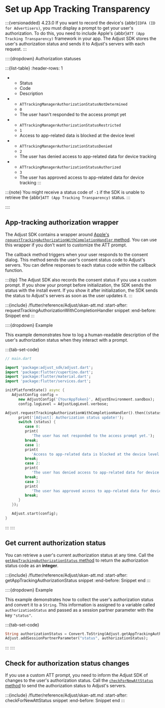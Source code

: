 # Set up App Tracking Transparency

:::{versionadded} 4.23.0
If you want to record the device's {abbr}`IDFA (ID for Advertisers)`, you must display a prompt to get your user's authorization. To do this, you need to include Apple's {abbr}`ATT (App Tracking Transparency)` framework in your app. The Adjust SDK stores the user's authorization status and sends it to Adjust's servers with each request.
:::

::::{dropdown} Authorization statuses

:::{list-table}
:header-rows: 1

* - Status
   - Code
   - Description
* - `ATTrackingManagerAuthorizationStatusNotDetermined`
   - `0`
   - The user hasn't responded to the access prompt yet
* - `ATTrackingManagerAuthorizationStatusRestricted`
   - `1`
   - Access to app-related data is blocked at the device level
* - `ATTrackingManagerAuthorizationStatusDenied`
   - `2`
   - The user has denied access to app-related data for device tracking
* - `ATTrackingManagerAuthorizationStatusAuthorized`
   - `3`
   - The user has approved access to app-related data for device tracking
:::

:::{note}
You might receive a status code of `-1` if the SDK is unable to retrieve the {abbr}`ATT (App Tracking Transparency)` status.
:::

::::

## App-tracking authorization wrapper

The Adjust SDK contains a wrapper around [Apple's `requestTrackingAuthorizationWithCompletionHandler` method](https://developer.apple.com/documentation/apptrackingtransparency/attrackingmanager/3547037-requesttrackingauthorizationwith). You can use this wrapper if you don't want to customize the ATT prompt.

The callback method triggers when your user responds to the consent dialog. This method sends the user's consent status code to Adjust's servers. You can define responses to each status code within the callback function.

:::{tip}
The Adjust SDK also records the consent status if you use a custom prompt. If you show your prompt before initialization, the SDK sends the status with the install event. If you show it after initialization, the SDK sends the status to Adjust's servers as soon as the user updates it.
:::


:::{include} /flutter/reference/Adjust/skan-att.md
:start-after: requestTrackingAuthorizationWithCompletionHandler snippet
:end-before: Snippet end
:::

::::{dropdown} Example

This example demonstrates how to log a human-readable description of the user's authorization status when they interact with a prompt.

:::{tab-set-code}

```dart
// main.dart

import 'package:adjust_sdk/adjust.dart';
import 'package:flutter/cupertino.dart';
import 'package:flutter/material.dart';
import 'package:flutter/services.dart';

initPlatformState() async {
   AdjustConfig config =
      new AdjustConfig('{YourAppToken}', AdjustEnvironment.sandbox);
      config.logLevel = AdjustLogLevel.verbose;

Adjust.requestTrackingAuthorizationWithCompletionHandler().then((status) {
      print('[Adjust]: Authorization status update!');
      switch (status) {
         case 0:
         print(
            'The user has not responded to the access prompt yet.');
         break;
         case 1:
         print(
            'Access to app-related data is blocked at the device level.');
         break;
         case 2:
         print(
            'The user has denied access to app-related data for device tracking.');
         break;
         case 3:
         print(
            'The user has approved access to app-related data for device tracking.');
         break;
      }
   });

   Adjust.start(config);
}

```

:::
::::

## Get current authorization status

You can retrieve a user's current authorization status at any time. Call the [`getAppTrackingAuthorizationStatus` method](#flutter-getapptrackingauthorizationstatus-invocation) to return the authorization status code as an **integer**.

:::{include} /flutter/reference/Adjust/skan-att.md
:start-after: getAppTrackingAuthorizationStatus snippet
:end-before: Snippet end
:::

::::{dropdown} Example

This example demonstrates how to collect the user's authorization status and convert it to a `String`. This information is assigned to a variable called `authorizationStatus` and passed as a session partner parameter with the key `"status"`.

:::{tab-set-code}

```dart
String authorizationStatus = Convert.ToString(Adjust.getAppTrackingAuthorizationStatus());
Adjust.addSessionPartnerParameter("status", authorizationStatus);
```

:::
::::

## Check for authorization status changes

If you use a custom ATT prompt, you need to inform the Adjust SDK of changes to the user's authorization status. Call the [`checkForNewAttStatus` method](#flutter-checkfornewattstatus-invocation) to send the authorization status to Adjust's servers.

:::{include} /flutter/reference/Adjust/skan-att.md
:start-after: checkForNewAttStatus snippet
:end-before: Snippet end
:::
